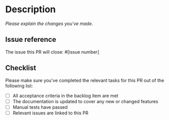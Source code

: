 # Description

_Please explain the changes you've made._

## Issue reference

The issue this PR will close: #[issue number]

## Checklist

Please make sure you've completed the relevant tasks for this PR out of the following list:

* [ ] All acceptance criteria in the backlog item are met
* [ ] The documentation is updated to cover any new or changed features
* [ ] Manual tests have passed
* [ ] Relevant issues are linked to this PR
